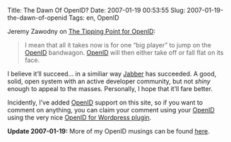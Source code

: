 Title: The Dawn Of OpenID?
Date: 2007-01-19 00:53:55
Slug: 2007-01-19-the-dawn-of-openid
Tags: en, OpenID


Jeremy Zawodny on [The Tipping Point for OpenID][1]:

> I mean that all it takes now is for one “big player” to jump on the
[OpenID][2] bandwagon. [OpenID][2] will then either take off or fall flat on
its face.

I believe it’ll succeed… in a similiar way [Jabber][3] has succeeded. A good,
solid, open system with an active developer community, but not _shiny_ enough
to appeal to the masses. Personally, I hope that it’ll fare better.

Incidently, I’ve added [OpenID][2] support on this site, so if you want to
comment on anything, you can claim your comment using your [OpenID][2] using
the very nice [OpenID for Wordpress plugin][4].

**Update 2007-01-19:** More of my OpenID musings can be found [here][5].

   [1]: http://jeremy.zawodny.com/blog/archives/008379.html
   [2]: http://openid.net/
   [3]: http://www.jabber.org
   [4]: http://blog.verselogic.net/projects/wordpress/wordpress-openid-plugin
   [5]: http://carlo.zottmann.org/2007/01/19/jabber-openid-and-teh-shiny/
